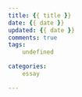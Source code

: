```yaml
---
title: {{ title }}
date: {{ date }}
updated: {{ date }}
comments: true
tags:
    undefined

categories: 
    essay

---
```

